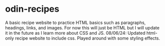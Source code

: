 # odin-recipes
A basic recipe website to practice HTML basics such as paragraphs, headings, links, and images. For now this will just be HTML but I will update it in the future as I learn more about CSS and JS.
08/06/24: Updated html-only recipe website to include css. Played around with some styling effects.
